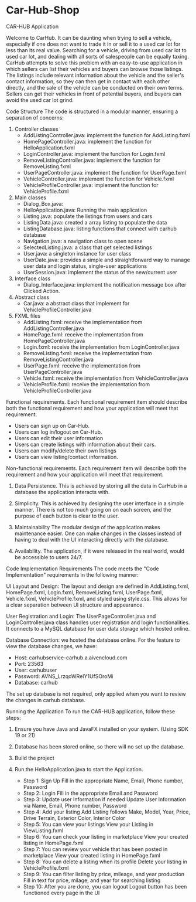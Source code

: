 # Car-Hub-Shop
CAR-HUB Application

Welcome to CarHub. It can be daunting when trying to sell a vehicle, especially if one does not want to trade it in or sell it to a used car lot for less than its real value.
Searching for a vehicle, driving from used car lot to used car lot, and dealing with all sorts of salespeople can be equally taxing.
CarHub attempts to solve this problem with an easy-to-use application in which sellers can list their vehicles and buyers can browse those listings.
The listings include relevant information about the vehicle and the seller's contact information, so they can then get in contact with each other directly,
and the sale of the vehicle can be conducted on their own terms.
Sellers can get their vehicles in front of potential buyers, and buyers can avoid the used car lot grind.


Code Structure
The code is structured in a modular manner, ensuring a separation of concerns:

1. Controller classes
    - AddListingController.java: implement the function for AddListing.fxml
    - HomePageController.java:  implement the function for HelloApplication.fxml
    - LoginController.java: implement the function for Login.fxml
    - RemoveListingController.java: implement the function for RemoveListing.fxml
    - UserPageController.java: implement the function for UserPage.fxml
    - VehicleController.java: implement the function for Vehicle.fxml
    - VehicleProfileController.java: implement the function for VehicleProfile.fxml
2. Main classes
    - Dialog_Box.java:
    - HelloApplication.java: Running the main application
    - Listing.java: populate the listings from users and cars
    - ListingData.java: created a array listing to populate the data
    - ListingDatabase.java: listing functions that connect with carhub database
    - Navigation.java: a navigation class to open scene
    - SelectedListing.java: a class that get selected listings
    - User.java: a singleton instance for user class
    - UserDate.java: provides a simple and straightforward way to manage user data and login status, single-user applications
    - UserSession.java: implement the status of the new/current user
3. Interface class
    - Dialog_Interface.java: implement the notification message box after Clicked Action.
4. Abstract class
    - Car.java: a abstract class that implement for VehicleProfileController.java
5. FXML files
    - AddListing.fxml: receive the implementation from AddListingController.java
    - HomePage.fxml: receive the implementation from HomePageController.java
    - Login.fxml: receive the implementation from LoginController.java
    - RemoveListing.fxml: receive the implementation from RemoveListingController.java
    - UserPage.fxml: receive the implementation from UserPageController.java
    - Vehicle.fxml: receive the implementation from VehicleController.java
    - VehicleProfile.fxml: receive the implementation from VehicleProfileController.java


Functional requirements. Each functional requirement item should describe both the functional requirement and how your application will meet that requirement.

- Users can sign up on Car-Hub.
- Users can log in/logout on Car-Hub.
- Users can edit their user information
- Users can create listings with information about their cars.
- Users can modify/delete their own listings
- Users can view listing/contact information.

Non-functional requirements. Each requirement item will describe both the requirement and how your application will meet that requirement.

1. Data Persistence.
This is achieved by storing all the data in CarHub in a database the application interacts with.

2. Simplicity.
This is achieved by designing the user interface in a simple manner. There is not too much going on on each screen, and the purpose of each button is clear to the user.

3. Maintainability
The modular design of the application makes maintenance easier. One can make changes in the classes instead of having to deal with the UI interacting directly with the database.

4. Availability.
The application, if it were released in the real world, would be accessible to users 24/7.



Code Implementation Requirements
The code meets the "Code Implementation" requirements in the following manner:

UI Layout and Design: The layout and design are defined in
AddListing.fxml, HomePage.fxml, Login.fxml, RemoveListing.fxml, UserPage.fxml, Vehicle.fxml, VehicleProfile.fxml, and styled using style.css.
This allows for a clear separation between UI structure and appearance.

User Registration and Login: The UserPageController.java and LoginController.java class handles user registration and login functionalities. It connects to a MySQL database for user data storage which hosted online.

Database Connection: we hosted the database online. For the feature to view the database changes, we have:

- Host: carhubservice-carhub.a.aivencloud.com
- Port: 23563
- User: carhubuser
- Password: AVNS_LrzqoWReIY1UfSOroMi
- Database: carhub

The set up database is not required, only applied when you want to review the changes in carhub database.


Running the Application
To run the CAR-HUB application, follow these steps:

1. Ensure you have Java and JavaFX installed on your system. (Using SDK 19 or 21)

2. Database has been stored online, so there will no set up the database.

3. Build the project

4. Run the HelloApplication.java to start the Application.
    - Step 1: Sign Up
        Fill in the appropriate Name, Email, Phone number, Password
    - Step 2: Login
        Fill in the appropriate Email and Password
    - Step 3: Update user Information if needed
        Update User Information via Name, Email, Phone number, Password
    - Step 4: Add your listing
        Add Listing follows Make, Model, Year, Price, Drive Terrain, Exterior Color, Interior Color
    - Step 5: You can view your listings
        View your Listing in ViewListing.fxml
    - Step 6: You can check your listing in marketplace
        View your created listing in HomePage.fxml
    - Step 7: You can review your vehicle that has been posted in marketplace
        View your created listing in HomePage.fxml
    - Step 8: You can delete a listing when its profile
        Delete your listing in VehicleProfile.fxml
    - Step 9: You can filter listing by price, mileage, and year production
        Fill in text for price, milage, and year for searching listing
    - Step 10: After you are done, you can logout
        Logout button has been functioned every page in the UI
